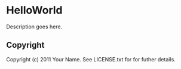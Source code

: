 # HelloWorld

Description goes here.

## Copyright

Copyright (c) 2011 Your Name. See LICENSE.txt for for futher details.

